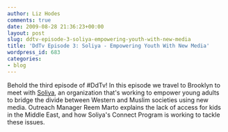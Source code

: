 ```yaml
---
author: Liz Hodes
comments: true
date: 2009-08-28 21:36:23+00:00
layout: post
slug: ddtv-episode-3-soliya-empowering-youth-with-new-media
title: 'DdTv Episode 3: Soliya - Empowering Youth With New Media'
wordpress_id: 683
categories:
- blog
---
```




Behold the third episode of #DdTv! In this episode we travel to Brooklyn to meet with [Soliya](http://soliya.net/), an organization that's working to empower young adults to bridge the divide between Western and Muslim societies using new media. Outreach Manager Reem Marto explains the lack of access for kids in the Middle East, and how Soliya's Connect Program is working to tackle these issues.
